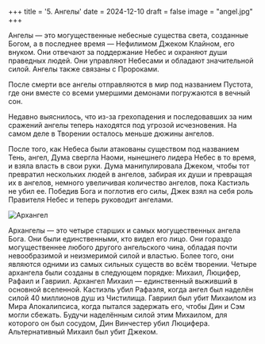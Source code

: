 +++
title = '5. Ангелы'
date = 2024-12-10
draft = false
image = "angel.jpg"
+++

Ангелы — это могущественные небесные существа света, созданные Богом, а в последнее время — Нефилимом Джеком Клайном, его внуком. Они отвечают за поддержание Небес и охраняют души праведных людей. Они управляют Небесами и обладают значительной силой. Ангелы также связаны с Пророками.

После смерти все ангелы отправляются в мир под названием Пустота, где они вместе со всеми умершими демонами погружаются в вечный сон.

Недавно выяснилось, что из-за грехопадения и последовавших за ним сражений ангелы теперь находятся под угрозой исчезновения. На самом деле в Творении осталось меньше дюжины ангелов.

После того, как Небеса были атакованы существом под названием Тень, ангел, Дума свергла Наоми, нынешнего лидера Небес в то время, и взяла власть в свои руки. Дума манипулировала Джеком, чтобы тот превратил нескольких людей в ангелов, забирая их души и превращая их в ангелов, немного увеличивая количество ангелов, пока Кастиэль не убил ее. Победив Бога и поглотив его силы, Джек взял на себя роль Правителя Небес и теперь руководит ангелами.

![Архангел](https://m.media-amazon.com/images/M/MV5BNGYwZmM4MDUtMmQ0Yi00MTlkLTlkN2UtODdiMjczNTJiMDFkXkEyXkFqcGdeQXVyNTgzOTI2MA@@._V1_FMjpg_UX1000_.jpg)

Архангелы — это четыре старших и самых могущественных ангела Бога. Они были единственными, кто видел его лицо. Они гораздо могущественнее любого другого ангельского чина, обладая почти невообразимой и неизмеримой силой и властью. Более того, они являются одними из самых сильных существ во всём творении. Четыре архангела были созданы в следующем порядке: Михаил, Люцифер, Рафаил и Гавриил. Архангел Михаил — единственный выживший в основной вселенной. Кастиэль убил Рафаэля, когда ангел был наделён силой 40 миллионов душ из Чистилища. Гавриил был убит Михаилом из Мира Апокалипсиса, когда пытался задержать его, чтобы Дин и Сэм могли сбежать. Будучи наделённым силой этим Михаилом, для которого он был сосудом, Дин Винчестер убил Люцифера. Альтернативный Михаил был убит Джеком.